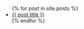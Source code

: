 <ul>
  {% for post in site.posts %}
    <li>
      <a href="{{ site.baseurl }}{{ post.url }}" title="{{ post.title }}">{{ post.title }}</a>
    </li>
  {% endfor %}
</ul>